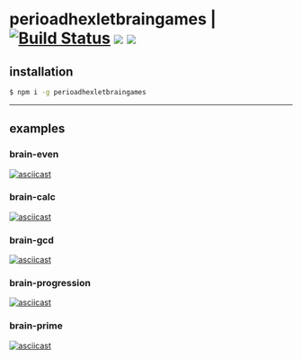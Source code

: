 # perioadhexletbraingames | [![Build Status](https://travis-ci.com/perioad/project-lvl1-s508.svg?branch=master)](https://travis-ci.com/perioad/project-lvl1-s508) <a href="https://codeclimate.com/github/perioad/project-lvl1-s508/maintainability"><img src="https://api.codeclimate.com/v1/badges/d191384b9a915f933fff/maintainability" /></a> <a href="https://codeclimate.com/github/perioad/project-lvl1-s508/test_coverage"><img src="https://api.codeclimate.com/v1/badges/d191384b9a915f933fff/test_coverage" /></a>

## installation

```sh
$ npm i -g perioadhexletbraingames
```

<hr>

## examples

### brain-even

[![asciicast](https://asciinema.org/a/250168.svg)](https://asciinema.org/a/250168)

### brain-calc

[![asciicast](https://asciinema.org/a/250169.svg)](https://asciinema.org/a/250169)

### brain-gcd

[![asciicast](https://asciinema.org/a/250170.svg)](https://asciinema.org/a/250170)

### brain-progression

[![asciicast](https://asciinema.org/a/250172.svg)](https://asciinema.org/a/250172)

### brain-prime

[![asciicast](https://asciinema.org/a/250174.svg)](https://asciinema.org/a/250174)
